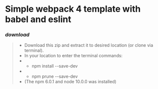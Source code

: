 # Simple webpack 4 template with babel and eslint

### ***download***

> - Download this zip and extract it to desired location (or clone via terminal).
> - In your location to enter the terminal commands: 
> - - npm install --save-dev
> - - npm prune --save-dev
> - (The npm 6.0.1 and node 10.0.0 was installed)
